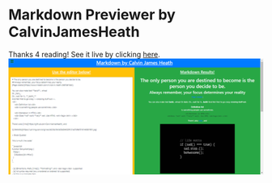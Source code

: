 #  Markdown Previewer by CalvinJamesHeath
Thanks 4 reading!
See it live by clicking [here](https://calvinjamesheath.github.io/Markdown-Previewer/).
![](https://github.com/CalvinJamesHeath/Markdown-Previewer/blob/main/img.png?raw=true)
